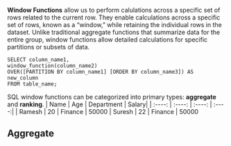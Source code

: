 **Window Functions** allow us to perform calulations across a specific set of rows related to the current row. They enable calculations across a specific set of rows, 
known as a “window,” while retaining the individual rows in the dataset. Unlike traditional aggregate functions that summarize data for the entire group, 
window functions allow detailed calculations for specific partitions or subsets of data.
```
SELECT column_name1,
window_function(column_name2)
OVER([PARTITION BY column_name1] [ORDER BY column_name3]) AS new_column
FROM table_name;
```
SQL window functions can be categorized into primary types: **aggregate** and **ranking**.
| Name        | Age         | Department    | Salary|
| :----:      |    :----:   |     :----:    | :----:|
| Ramesh      | 20       | Finance   |   50000
| Suresh      | 22        | Finance      | 50000

## Aggregate

